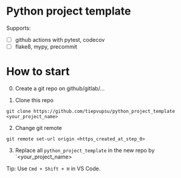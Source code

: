 # Python project template

Supports:
- [ ] github actions with pytest, codecov
- [ ] flake8, mypy, precommit

# How to start

0. Create a git repo on github/gitlab/...

1. Clone this repo
```shell
git clone https://github.com/tiepvupsu/python_project_template <your_project_name>
```

2. Change git remote

```shell
git remote set-url origin <https_created_at_step_0>
```

3. Replace all `python_project_template` in the new repo by `<your_project_name>

Tip: Use `Cmd + Shift + H` in VS Code.
